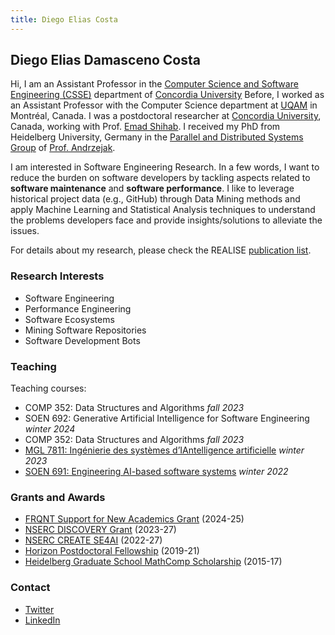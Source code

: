 ```yaml
---
title: Diego Elias Costa
---
```


## Diego Elias Damasceno Costa

Hi, I am an Assistant Professor in the [Computer Science and Software Engineering (CSSE)](https://www.concordia.ca/ginacody/computer-science-software-eng.html) department of [Concordia University](https://www.concordia.ca/)
Before, I worked as an Assistant Professor with the Computer Science department at [UQAM](https://www.uqam.ca) in Montréal, Canada. I was a postdoctoral researcher at [Concordia University](https://www.concordia.ca/), Canada, working with Prof. [Emad Shihab](https://das.encs.concordia.ca/members/emad-shihab/). I received my PhD from Heidelberg University, Germany in the [Parallel and Distributed Systems Group](https://pvs.ifi.uni-heidelberg.de/home/) of [Prof. Andrzejak](https://pvs.ifi.uni-heidelberg.de/team/aa/). 


I am interested in Software Engineering Research. In a few words, I want to reduce the burden on software developers by tackling aspects related to **software maintenance** and **software performance**. 
I like to leverage historical project data (e.g., GitHub) through Data Mining methods and apply Machine Learning and Statistical Analysis techniques to understand the problems developers face and provide insights/solutions to alleviate the issues. 

For details about my research, please check the REALISE [publication list](/publications/).

### Research Interests

- Software Engineering
- Performance Engineering
- Software Ecosystems
- Mining Software Repositories
- Software Development Bots

### Teaching

Teaching courses:
- COMP 352: Data Structures and Algorithms  *fall 2023* 
- SOEN 692: Generative Artificial Intelligence for Software Engineering  *winter 2024* 
- COMP 352: Data Structures and Algorithms  *fall 2023* 
- [MGL 7811: Ingénierie des systèmes d’IAntelligence artificielle](https://github.com/create-se4ai/engineering-ai-systems-course/tree/mgl7811-winter-2023)  *winter 2023* 
- [SOEN 691: Engineering AI-based software systems](https://github.com/create-se4ai/engineering-ai-systems-course) *winter 2022* 

### Grants and Awards

- [FRQNT Support for New Academics Grant](https://frq.gouv.qc.ca/en/program/research-support-for-new-academics-frqnt/) (2024-25)
- [NSERC DISCOVERY Grant](https://www.nserc-crsng.gc.ca/professors-professeurs/grants-subs/dgigp-psigp_eng.asp) (2023-27) 
- [NSERC CREATE SE4AI](https://se4ai.org) (2022-27)
- [Horizon Postdoctoral Fellowship](https://www.concordia.ca/sgs/postdoctoral-fellows/funding/horizon.html) (2019-21)  
- [Heidelberg Graduate School MathComp Scholarship](https://www.mathcomp.uni-heidelberg.de/) (2015-17) 





### Contact
- [Twitter](#)
- [LinkedIn](#)

<!-- ![Top down view of walnut card tray with embedded magnets and card groove.](../../../static/img/diego-elias-damasceno-costa.jpg) -->
